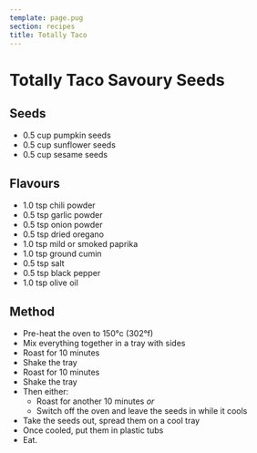 ```yaml
---
template: page.pug
section: recipes
title: Totally Taco
---
```


Totally Taco Savoury Seeds
===

Seeds
---

  * 0.5 cup pumpkin seeds
  * 0.5 cup sunflower seeds
  * 0.5 cup sesame seeds

Flavours
---

  * 1.0  tsp chili powder
  * 0.5  tsp garlic powder
  * 0.5  tsp onion powder
  * 0.5  tsp dried oregano
  * 1.0  tsp mild or smoked paprika
  * 1.0  tsp ground cumin
  * 0.5  tsp salt
  * 0.5  tsp black pepper
  * 1.0  tsp olive oil

Method
---

  * Pre-heat the oven to 150°c (302°f)
  * Mix everything together in a tray with sides
  * Roast for 10 minutes
  * Shake the tray
  * Roast for 10 minutes
  * Shake the tray
  * Then either:
    * Roast for another 10 minutes *or*
    * Switch off the oven and leave the seeds in while it cools
  * Take the seeds out, spread them on a cool tray
  * Once cooled, put them in plastic tubs
  * Eat.